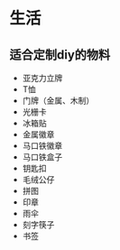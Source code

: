 # 生活

## 适合定制diy的物料

* 亚克力立牌
* T恤
* 门牌（金属、木制）
* 光栅卡
* 冰箱贴
* 金属徽章
* 马口铁徽章
* 马口铁盒子
* 钥匙扣
* 毛绒公仔
* 拼图
* 印章
* 雨伞
* 刻字筷子
* 书签
